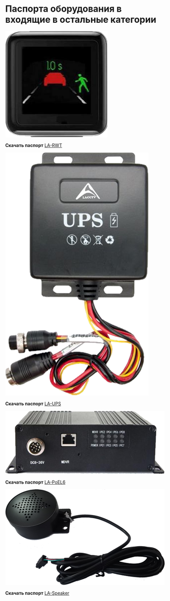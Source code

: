 # Паспорта оборудования в входящие в остальные категории

![la-rwt-front.png](../../img/la-rwt-front.png)

**Скачать паспорт** [LA-RWT](passports/files/LA-RWT.pdf ":ignore")

![la-ups.png](../../img/la-ups.png)

**Скачать паспорт** [LA-UPS](passports/files/LA-UPS.pdf ":ignore")

![la-poel6t.png](../../img/la-poel6.png)

**Скачать паспорт** [LA-PoEL6](passports/files/LA-PoEL6.pdf ":ignore")

![la-speaker.png](../../img/la-speaker.png)

**Скачать паспорт** [LA-Speaker](passports/files/LA-Speaker.pdf ":ignore")
